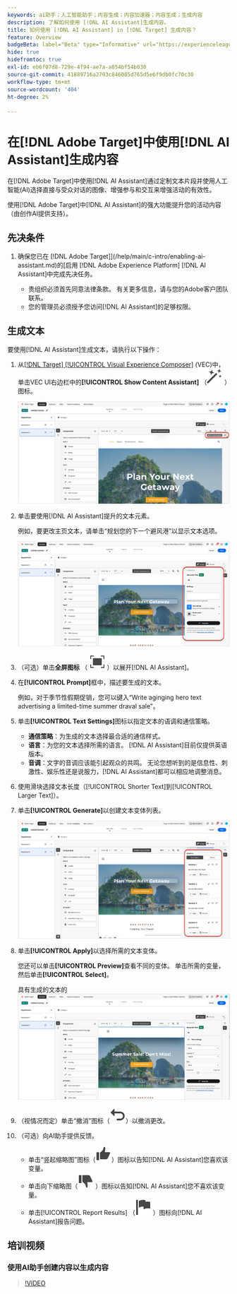 ```yaml
---
keywords: ai助手；人工智能助手；内容生成；内容加速器；内容生成；生成内容
description: 了解如何使用 [!DNL AI Assistant]生成内容。
title: 如何使用 [!DNL AI Assistant] in [!DNL Target] 生成内容？
feature: Overview
badgeBeta: label="Beta" type="Informative" url="https://experienceleague.adobe.com/docs/target/using/introduction/intro.html#beta newtab=true" tooltip=" [!DNL Adobe Target] 中有哪些 Beta 功能。"
hide: true
hidefromtoc: true
exl-id: eb6f07d8-729e-4f94-ae7a-a054bf54b030
source-git-commit: 41889716a2793c846085d765d5e6f9db0fc70c30
workflow-type: tm+mt
source-wordcount: '404'
ht-degree: 2%

---
```


# 在[!DNL Adobe Target]中使用[!DNL AI Assistant]生成内容

在[!DNL Adobe Target]中使用[!DNL AI Assistant]通过定制文本片段并使用人工智能(AI)选择直接与受众对话的图像、增强参与和交互来增强活动的有效性。

使用[!DNL Adobe Target]中[!DNL AI Assistant]的强大功能提升您的活动内容（由创作AI提供支持）。

## 先决条件

1. 确保您已在 [!DNL Adobe Target]](/help/main/c-intro/enabling-ai-assistant.md)的[启用 [!DNL Adobe Experience Platform] [!DNL AI Assistant]中完成先决任务。

   * 贵组织必须首先同意法律条款。 有关更多信息，请与您的Adobe客户团队联系。
   * 您的管理员必须授予您访问[!DNL AI Assistant]的足够权限。

## 生成文本

要使用[!DNL AI Assistant]生成文本，请执行以下操作：

1. 从[[!DNL Target] [!UICONTROL Visual Experience Composer]](/help/main/c-experiences/c-visual-experience-composer/viztarget-options.md) (VEC)中，单击VEC UI右边栏中的&#x200B;**[!UICONTROL Show Content Assistant]** （![显示内容助手图标](/help/main/assets/icons/MagicWand.svg) ）图标。

   ![显示“内容助手”图标](/help/main/c-intro/assets/ai-assistant-conntet-generation-icon.png)

1. 单击要使用[!DNL AI Assistant]提升的文本元素。

   例如，要更改主页文本，请单击“规划您的下一个避风港”以显示文本选项。

   ![文本设置窗格](/help/main/c-intro/assets/ai-text-settings.png)

1. （可选）单击&#x200B;**全屏图标** （ ![全屏图标](/help/main/assets/icons/FullScreen.svg) ）以展开[!DNL AI Assistant]。

1. 在&#x200B;**[!UICONTROL Prompt]**&#x200B;框中，描述要生成的文本。

   例如，对于季节性假期促销，您可以键入“Write aginging hero text advertising a limited-time summer draval sale”。

1. 单击&#x200B;**[!UICONTROL Text Settings]**&#x200B;图标以指定文本的语调和通信策略。

   * **通信策略**：为生成的文本选择最合适的通信样式。
   * **语言**：为您的文本选择所需的语言。 [!DNL AI Assistant]目前仅提供英语版本。
   * **音调**：文字的音调应该能引起观众的共鸣。 无论您想听到的是信息性、刺激性、娱乐性还是说服力，[!DNL AI Assistant]都可以相应地调整消息。

1. 使用滑块选择文本长度（[!UICONTROL Shorter Text]到[!UICONTROL Larger Text]）。

1. 单击&#x200B;**[!UICONTROL Generate]**&#x200B;以创建文本变体列表。

   ![AI助手文本变体](/help/main/c-intro/assets/ai-variations-text.png)

1. 单击&#x200B;**[!UICONTROL Apply]**&#x200B;以选择所需的文本变体。

   您还可以单击&#x200B;**[!UICONTROL Preview]**&#x200B;查看不同的变体。 单击所需的变量，然后单击&#x200B;**[!UICONTROL Select]**。

   具有生成的文本的![AI助手](/help/main/c-intro/assets/ai-text-done.png)

1. （视情况而定）单击“撤消”图标（![撤消图标](/help/main/assets/icons/Undo.svg)）以撤消更改。

1. （可选）向AI助手提供反馈。

   * 单击“竖起缩略图”图标（![竖起缩略图](/help/main/assets/icons/ThumbUp.svg)）图标以告知[!DNL AI Assistant]您喜欢该变量。
   * 单击向下缩略图（![向下缩略图图标](/help/main/assets/icons/ThumbDown.svg) ）图标以告知[!DNL AI Assistant]您不喜欢该变量。
   * 单击[!UICONTROL Report Results] （![报告结果图标](/help/main/assets/icons/Flag.svg) ）图标向[!DNL AI Assistant]报告问题。

## 培训视频

### 使用AI助手创建内容以生成内容

>[!VIDEO](https://video.tv.adobe.com/v/3434635/?learn=on">https://video.tv.adobe.com/v/3434635/?learn=on)
